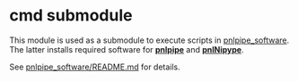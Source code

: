 # cmd submodule

This module is used as a submodule to execute scripts in [pnlpipe_software](https://github.com/pnlbwh/pnlpipe_software).  
The latter installs required software for [**pnlpipe**](https://github.com/pnlbwh/pnlpipe) and [**pnlNipype**](https://github.com/pnlbwh/pnlNipype).

See [pnlpipe_software/README.md](https://github.com/pnlbwh/pnlpipe_software) for details.

